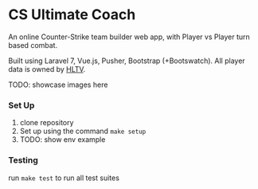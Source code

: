 # CS Ultimate Coach

An online Counter-Strike team builder web app, with Player vs Player turn based combat.

Built using Laravel 7, Vue.js, Pusher, Bootstrap (+Bootswatch). All player data is owned by
[HLTV](https://www.hltv.org/).

TODO: showcase images here

### Set Up
1. clone repository
2. Set up using the command `make setup`
3. TODO: show env example 

### Testing
run `make test` to run all test suites